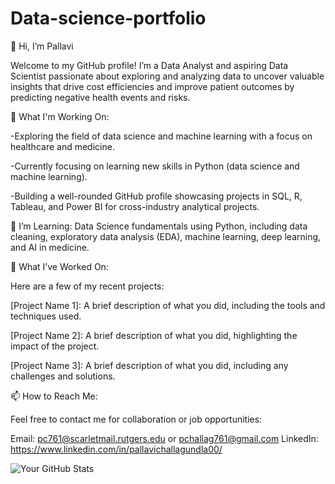 # Data-science-portfolio
👋 Hi, I’m Pallavi

Welcome to my GitHub profile! I’m a Data Analyst and aspiring Data Scientist passionate about exploring and analyzing data to uncover valuable insights that drive cost efficiencies and improve patient outcomes by predicting negative health events and risks.

🔭 What I'm Working On:

-Exploring the field of data science and machine learning with a focus on healthcare and medicine.

-Currently focusing on learning new skills in Python (data science and machine learning).

-Building a well-rounded GitHub profile showcasing projects in SQL, R, Tableau, and Power BI for cross-industry analytical projects.

🌱 I’m Learning:
Data Science fundamentals using Python, including data cleaning, exploratory data analysis (EDA), machine learning, deep learning, and AI in medicine.

💼 What I’ve Worked On:

Here are a few of my recent projects:

[Project Name 1]: A brief description of what you did, including the tools and techniques used.

[Project Name 2]: A brief description of what you did, highlighting the impact of the project.

[Project Name 3]: A brief description of what you did, including any challenges and solutions.

📫 How to Reach Me:

Feel free to contact me for collaboration or job opportunities:

Email: pc761@scarletmail.rutgers.edu or pchallag761@gmail.com
LinkedIn: https://www.linkedin.com/in/pallavichallagundla00/

![Your GitHub Stats](https://github-readme-stats.vercel.app/api?username=thehealthtechceo&show_icons=true&count_private=true)




